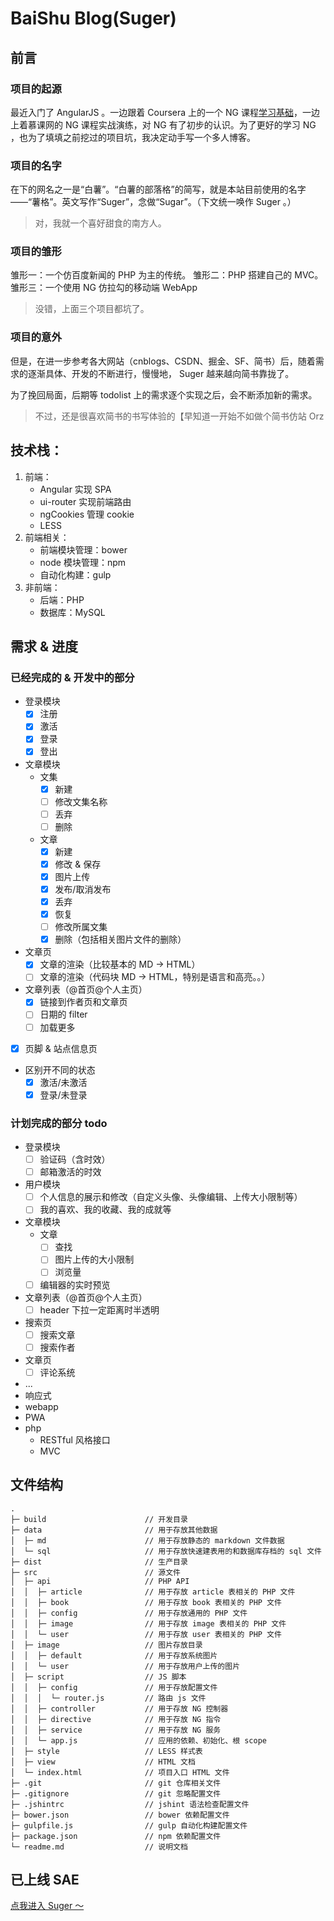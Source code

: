 <!-- （一句话简介）使用 AngularJS 编写的仿简书的单页多人博客 -->

# BaiShu Blog(Suger)

## 前言

### 项目的起源

最近入门了 AngularJS 。一边跟着 Coursera 上的一个 NG 课程[学习基础](https://github.com/baishusama/coursera)，一边上着慕课网的 NG 课程实战演练，对 NG 有了初步的认识。为了更好的学习 NG ，也为了填填之前挖过的项目坑，我决定动手写一个多人博客。

### 项目的名字

在下的网名之一是“白薯”。“白薯的部落格”的简写，就是本站目前使用的名字——“薯格”。英文写作“Suger”，念做“Sugar”。（下文统一唤作 Suger 。）

> 对，我就一个喜好甜食的南方人。

### 项目的雏形

雏形一：一个仿百度新闻的 PHP 为主的传统。
雏形二：PHP 搭建自己的 MVC。
雏形三：一个使用 NG 仿拉勾的移动端 WebApp

> 没错，上面三个项目都坑了。

### 项目的意外

但是，在进一步参考各大网站（cnblogs、CSDN、掘金、SF、简书）后，随着需求的逐渐具体、开发的不断进行，慢慢地， Suger 越来越向简书靠拢了。

为了挽回局面，后期等 todolist 上的需求逐个实现之后，会不断添加新的需求。

> 不过，还是很喜欢简书的书写体验的【早知道一开始不如做个简书仿站 Orz

## 技术栈：

1. 前端：
    * Angular 实现 SPA
    * ui-router 实现前端路由
    * ngCookies 管理 cookie
    * LESS
2. 前端相关：
    * 前端模块管理：bower
    * node 模块管理：npm
    * 自动化构建：gulp
3. 非前端：
    * 后端：PHP
    * 数据库：MySQL

## 需求 & 进度

### 已经完成的 & 开发中的部分

* 登录模块
    - [x] 注册
    - [x] 激活
    - [x] 登录
    - [x] 登出
* 文章模块
    - 文集
        + [x] 新建
        + [ ] 修改文集名称
        + [ ] 丢弃
        + [ ] 删除
    - 文章
        + [x] 新建
        + [x] 修改 & 保存
        + [x] 图片上传
        + [x] 发布/取消发布
        + [x] 丢弃
        + [x] 恢复
        + [ ] 修改所属文集
        + [x] 删除（包括相关图片文件的删除）
* 文章页
    - [x] 文章的渲染（比较基本的 MD -> HTML）
    - [ ] 文章的渲染（代码块 MD -> HTML，特别是语言和高亮。。）
* 文章列表（@首页@个人主页）
    - [x] 链接到作者页和文章页
    - [ ] 日期的 filter
    - [ ] 加载更多
* [x] 页脚 & 站点信息页
* 区别开不同的状态
    - [x] 激活/未激活
    - [x] 登录/未登录

### 计划完成的部分 todo

* 登录模块
    - [ ] 验证码（含时效）
    - [ ] 邮箱激活的时效
* 用户模块
    - [ ] 个人信息的展示和修改（自定义头像、头像编辑、上传大小限制等）
    - [ ] 我的喜欢、我的收藏、我的成就等
* 文章模块
    - 文章
        + [ ] 查找
        + [ ] 图片上传的大小限制
        + [ ] 浏览量
    - [ ] 编辑器的实时预览
* 文章列表（@首页@个人主页）
    - [ ] header 下拉一定距离时半透明
* 搜索页
    - [ ] 搜索文章
    - [ ] 搜索作者
* 文章页
    - [ ] 评论系统
* ...
* 响应式
* webapp
* PWA
* php
    - RESTful 风格接口
    - MVC

## 文件结构

```
.
├─ build                      // 开发目录
├─ data                       // 用于存放其他数据
│  ├─ md                      // 用于存放静态的 markdown 文件数据
│  └─ sql                     // 用于存放快速建表用的和数据库存档的 sql 文件
├─ dist                       // 生产目录
├─ src                        // 源文件
│  ├─ api                     // PHP API
│  │  ├─ article              // 用于存放 article 表相关的 PHP 文件
│  │  ├─ book                 // 用于存放 book 表相关的 PHP 文件
│  │  ├─ config               // 用于存放通用的 PHP 文件
│  │  ├─ image                // 用于存放 image 表相关的 PHP 文件
│  │  └─ user                 // 用于存放 user 表相关的 PHP 文件
│  ├─ image                   // 图片存放目录
│  │  ├─ default              // 用于存放系统图片
│  │  └─ user                 // 用于存放用户上传的图片
│  ├─ script                  // JS 脚本
│  │  ├─ config               // 用于存放配置文件
│  │  │  └─ router.js         // 路由 js 文件
│  │  ├─ controller           // 用于存放 NG 控制器
│  │  ├─ directive            // 用于存放 NG 指令
│  │  ├─ service              // 用于存放 NG 服务
│  │  └─ app.js               // 应用的依赖、初始化、根 scope
│  ├─ style                   // LESS 样式表
│  ├─ view                    // HTML 文档
│  └─ index.html              // 项目入口 HTML 文件
├─ .git                       // git 仓库相关文件
├─ .gitignore                 // git 忽略配置文件
├─ .jshintrc                  // jshint 语法检查配置文件
├─ bower.json                 // bower 依赖配置文件
├─ gulpfile.js                // gulp 自动化构建配置文件
├─ package.json               // npm 依赖配置文件
└─ readme.md                  // 说明文档
```

## 已上线 SAE

[点我进入 Suger ～](baishu.applinzi.com/blog)
